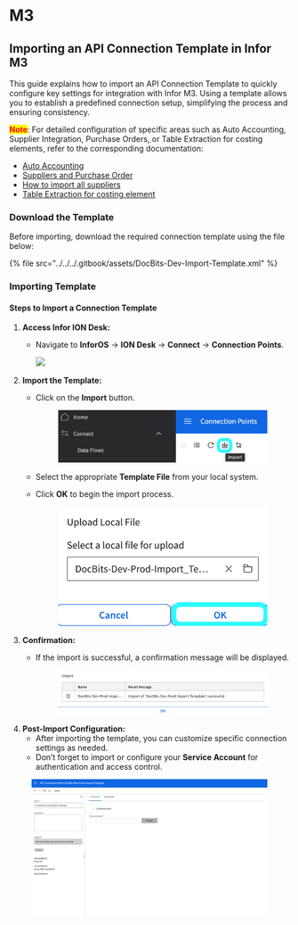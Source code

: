 # M3

## Importing an API Connection Template in Infor M3

This guide explains how to import an API Connection Template to quickly configure key settings for integration with Infor M3. Using a template allows you to establish a predefined connection setup, simplifying the process and ensuring consistency.

<mark style="color:red;">**Note**</mark>: For detailed configuration of specific areas such as Auto Accounting, Supplier Integration, Purchase Orders, or Table Extraction for costing elements, refer to the corresponding documentation:

* [Auto Accounting](auto-accounting.md)
* [Suppliers and Purchase Order](suppliers-and-purchase-orders.md)
* [How to import all suppliers](how-to-import-all-suppliers.md)
* [Table Extraction for costing element](table-extraction-for-costing-element.md)

### **Download the Template**

Before importing, download the required connection template using the file below:

{% file src="../../../.gitbook/assets/DocBits-Dev-Import-Template.xml" %}

### Importing Template

#### Steps to Import a Connection Template

1. **Access Infor ION Desk:**
   *   Navigate to **InforOS** → **ION Desk** → **Connect** → **Connection Points**.

       ![](https://lh7-us.googleusercontent.com/ySRjNzMXFzwSOYKx9hnlKLPHPuXpmfTvRADBfV6cpT8ajiEUbS4oXpd9InhXG09mHLakhqBTJMH4yQJNG5z9RXmbAjh8YbuGhxnXSeooIH_r3RAGOvJE6Ok67ST_272zFfhB_TTFYg3b-NwFq0CAv2o)
2. **Import the Template:**
   *   Click on the **Import** button.

       <figure><img src="../../../.gitbook/assets/m3_import_2.png" alt=""><figcaption></figcaption></figure>
   * Select the appropriate **Template File** from your local system.
   *   Click **OK** to begin the import process.

       <figure><img src="../../../.gitbook/assets/m3_import_3.png" alt=""><figcaption></figcaption></figure>
3. **Confirmation:**
   *   If the import is successful, a confirmation message will be displayed.

       <figure><img src="../../../.gitbook/assets/m3_import_4.png" alt=""><figcaption></figcaption></figure>
4. **Post-Import Configuration:**
   * After importing the template, you can customize specific connection settings as needed.
   * Don’t forget to import or configure your **Service Account** for authentication and access control.

<figure><img src="../../../.gitbook/assets/m3_import_5.png" alt=""><figcaption></figcaption></figure>

